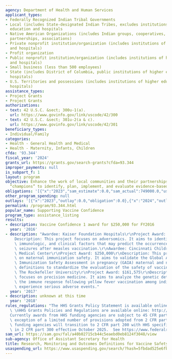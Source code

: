 ```yaml
---
agency: Department of Health and Human Services
applicant_types:
- Federally Recognized Indian Tribal Governments
- Local (includes State-designated Indian Tribes, excludes institutions of higher
  education and hospitals
- Native American Organizations (includes Indian groups, cooperatives, corporations,
  partnerships, associations)
- Private nonprofit institution/organization (includes institutions of higher education
  and hospitals)
- Profit organization
- Public nonprofit institution/organization (includes institutions of higher education
  and hospitals)
- Small business (less than 500 employees)
- State (includes District of Columbia, public institutions of higher education and
  hospitals)
- U.S. Territories and possessions (includes institutions of higher education and
  hospitals)
assistance_types:
- Project Grants
- Project Grants
authorizations:
- text: 42 U.S.C. &sect; 300u-1(a).
  url: https://www.govinfo.gov/link/uscode/42/300
- text: 42 U.S.C. &sect; 301u-2(a & c).
  url: https://www.govinfo.gov/link/uscode/42/301
beneficiary_types:
- Individual/Family
categories:
- Health - General Health and Medical
- Health - Maternity, Infants, Children
cfda: '93.344'
fiscal_year: '2024'
grants_url: https://grants.gov/search-grants?cfda=93.344
improper_payments: null
is_subpart_f: 1
layout: program
objective: Enhance the work of local communities and their partnerships with immunization
  “champions” to identify, plan, implement, and evaluate evidence-based practices.
obligations: '[{"x":"2023","sam_estimate":0.0,"sam_actual":749000.0,"usa_spending_actual":749000.0},{"x":"2024","sam_estimate":0.0,"sam_actual":0.0,"usa_spending_actual":449000.0},{"x":"2025","sam_estimate":0.0,"sam_actual":1000000.0,"usa_spending_actual":0.0}]'
other_program_spending: null
outlays: '[{"x":"2023","outlay":0.0,"obligation":0.0},{"x":"2024","outlay":354604.93,"obligation":449000.0},{"x":"2025","outlay":0.0,"obligation":0.0}]'
permalink: /program/93.344.html
popular_name: Supporting Vaccine Confidence
program_type: assistance_listing
results:
- description: Vaccine Confidence 1 award for $250,000 for FY2016
  year: '2016'
- description: "Awardee: Kaiser Foundation Hospitals\r\nProject Award: $338,425\r\n\
    Description: This project focuses on adversomics. It aims to identify inherited,\
    \ immunologic, and clinical factors that may predict the occurrence of febrile\
    \ seizures after measles vaccination.\r\nAwardee: Cincinnati Children's Hospital\
    \ Medical Center\r\nProject Award: $250,000\r\nDescription: This project focuses\
    \ on maternal immunization safety. It aims to validate the Global Alignment of\
    \ Immunization Safety Assessment in pregnancy (GAIA) maternal and neonatal outcome\
    \ definitions to standardize the evaluation of the safety of vaccines.\r\nAwardee:\
    \ The Rockefeller University\r\nProject Award: $161,575\r\nDescription: This project\
    \ focuses on precision medicine. It aims to analyze the genetic determinants of\
    \ the immune response following yellow fever vaccination among individuals who\
    \ experience serious adverse events."
  year: '2017'
- description: unknown at this time
  year: '2018'
rules_regulations: "The HHS Grants Policy Statement is available online: \nhttp://www.ahrq.gov/funding/policies/hhspolicy/index.html\
  \ \nHHS Grants Policies and Regulations are available online: http://www.hhs.gov/grants/grants/grants-policies-regulations/\n\
  Currently awards from HHS funding agencies are subject to 45 CFR part 75, with the\
  \ exception of a limited number of provisions adopted from 2 CFR part 200.  HHS\
  \ funding agencies will transition to 2 CFR part 200 with HHS specific exceptions\
  \ in 2 CFR part 300 effective October 2025.  See https://www.federalregister.gov/d/2024-21984"
sam_url: https://sam.gov/fal/a40b02715cb44c5eaebd0eb8124f3048/view
sub-agency: Office of Assistant Secretary for Health
title: Research, Monitoring and Outcomes Definitions for Vaccine Safety
usaspending_url: https://www.usaspending.gov/search/?hash=5fbdad525e6fbeaa335a52fafc2e9c23
---
```

